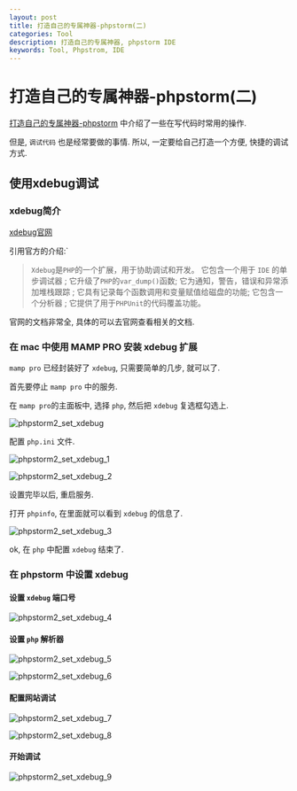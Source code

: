 ```yaml
---
layout: post
title: 打造自己的专属神器-phpstorm(二)
categories: Tool
description: 打造自己的专属神器, phpstorm IDE
keywords: Tool, Phpstrom, IDE
---
```


# 打造自己的专属神器-phpstorm(二)

[打造自己的专属神器-phpstorm](http://www.qiuyuhome.com/2018/01/18/%E6%89%93%E9%80%A0%E8%87%AA%E5%B7%B1%E7%9A%84%E4%B8%93%E5%B1%9E%E7%A5%9E%E5%99%A8-PhpStorm/)
中介绍了一些在写代码时常用的操作.

但是, `调试代码` 也是经常要做的事情. 所以, 一定要给自己打造一个方便, 快捷的调试方式.

## 使用xdebug调试

### xdebug简介

[xdebug官网](https://xdebug.org/)

引用官方的介绍:`

>`Xdebug`是`PHP`的一个扩展，用于协助调试和开发。
>它包含一个用于 `IDE` 的单步调试器 ; 它升级了`PHP`的`var_dump()`函数;
>它为通知，警告，错误和异常添加堆栈跟踪 ;
>它具有记录每个函数调用和变量赋值给磁盘的功能;
>它包含一个分析器 ; 它提供了用于`PHPUnit`的代码覆盖功能。

官网的文档非常全, 具体的可以去官网查看相关的文档.

### 在 mac 中使用 MAMP PRO 安装 xdebug 扩展

`mamp pro` 已经封装好了 `xdebug`, 只需要简单的几步, 就可以了.

首先要停止 `mamp pro` 中的服务.

在 `mamp pro`的主面板中, 选择 `php`, 然后把 `xdebug` 复选框勾选上.

![phpstorm2_set_xdebug](/images/posts/phpstorm2_set_xdebug.png)

配置 `php.ini` 文件.

![phpstorm2_set_xdebug_1](/images/posts/phpstorm2_set_xdebug_1.png)

![phpstorm2_set_xdebug_2](/images/posts/phpstorm2_set_xdebug_2.png)

设置完毕以后, 重启服务.

打开 `phpinfo`, 在里面就可以看到 `xdebug` 的信息了.

![phpstorm2_set_xdebug_3](/images/posts/phpstorm2_set_xdebug_3.png)

ok, 在 `php` 中配置 `xdebug` 结束了.

### 在 phpstorm 中设置 xdebug

#### 设置 `xdebug` 端口号

![phpstorm2_set_xdebug_4](/images/posts/phpstorm2_set_xdebug_4.png)

#### 设置 `php` 解析器

![phpstorm2_set_xdebug_5](/images/posts/phpstorm2_set_xdebug_5.png)

![phpstorm2_set_xdebug_6](/images/posts/phpstorm2_set_xdebug_6.png)

#### 配置网站调试

![phpstorm2_set_xdebug_7](/images/posts/phpstorm2_set_xdebug_7.png)

![phpstorm2_set_xdebug_8](/images/posts/phpstorm2_set_xdebug_8.png)

#### 开始调试

![phpstorm2_set_xdebug_9](/images/posts/phpstorm2_set_xdebug_9.png)